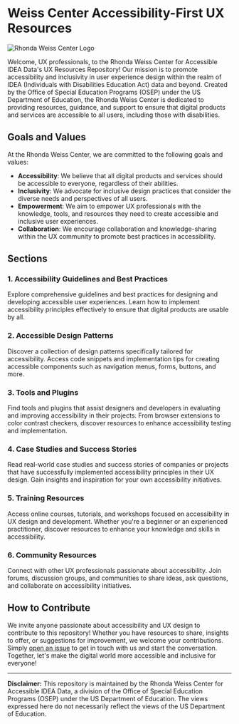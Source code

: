 # Weiss Center Accessibility-First UX Resources

![Rhonda Weiss Center Logo](https://github.com/WeissCenter/ux-resources/assets/135261167/6da6e8ee-8c48-403e-a9f1-cb39c7ceb16b)

Welcome, UX professionals, to the Rhonda Weiss Center for Accessible IDEA Data's UX Resources Repository! Our mission is to promote accessibility and inclusivity in user experience design within the realm of IDEA (Individuals with Disabilities Education Act) data and beyond. Created by the Office of Special Education Programs (OSEP) under the US Department of Education, the Rhonda Weiss Center is dedicated to providing resources, guidance, and support to ensure that digital products and services are accessible to all users, including those with disabilities.

## Goals and Values
At the Rhonda Weiss Center, we are committed to the following goals and values:
- **Accessibility**: We believe that all digital products and services should be accessible to everyone, regardless of their abilities.
- **Inclusivity**: We advocate for inclusive design practices that consider the diverse needs and perspectives of all users.
- **Empowerment**: We aim to empower UX professionals with the knowledge, tools, and resources they need to create accessible and inclusive user experiences.
- **Collaboration**: We encourage collaboration and knowledge-sharing within the UX community to promote best practices in accessibility.

## Sections

### 1. Accessibility Guidelines and Best Practices
Explore comprehensive guidelines and best practices for designing and developing accessible user experiences. Learn how to implement accessibility principles effectively to ensure that digital products are usable by all.

### 2. Accessible Design Patterns
Discover a collection of design patterns specifically tailored for accessibility. Access code snippets and implementation tips for creating accessible components such as navigation menus, forms, buttons, and more.

### 3. Tools and Plugins
Find tools and plugins that assist designers and developers in evaluating and improving accessibility in their projects. From browser extensions to color contrast checkers, discover resources to enhance accessibility testing and implementation.

### 4. Case Studies and Success Stories
Read real-world case studies and success stories of companies or projects that have successfully implemented accessibility principles in their UX design. Gain insights and inspiration for your own accessibility initiatives.

### 5. Training Resources
Access online courses, tutorials, and workshops focused on accessibility in UX design and development. Whether you're a beginner or an experienced practitioner, discover resources to enhance your knowledge and skills in accessibility.

### 6. Community Resources
Connect with other UX professionals passionate about accessibility. Join forums, discussion groups, and communities to share ideas, ask questions, and collaborate on accessibility initiatives.

## How to Contribute
We invite anyone passionate about accessibility and UX design to contribute to this repository! Whether you have resources to share, insights to offer, or suggestions for improvement, we welcome your contributions. Simply [open an issue](https://github.com/WeissCenter/ux-resources/issues/new/choose) to get in touch with us and start the conversation. Together, let's make the digital world more accessible and inclusive for everyone!

---

**Disclaimer:** This repository is maintained by the Rhonda Weiss Center for Accessible IDEA Data, a division of the Office of Special Education Programs (OSEP) under the US Department of Education. The views expressed here do not necessarily reflect the views of the US Department of Education.
